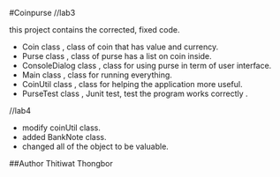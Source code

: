 #Coinpurse
//lab3

this project contains the corrected, fixed code.
 - Coin class , class of coin that has value and currency.
 - Purse class , class of purse has a list on coin inside.
 - ConsoleDialog class , class for using purse in term of user interface.
 - Main class , class for running everything.
 - CoinUtil class , class for helping the application more useful.
 - PurseTest class , Junit test, test the program works correctly .

//lab4
 - modify coinUtil class.
 - added BankNote class.
 - changed all of the object to be valuable.
 
##Author Thitiwat Thongbor
